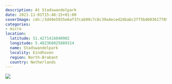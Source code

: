 ```yaml
---
description: At Stadswandelpark
date: 2021-11-01T15:48:15+01:00
coverImage: cdn:/3d49e5935e6af37cab99c7c8c39a4eced2dbabc2ff5bd603617789c446d34f01
categories:
- micro
location:
  latitude: 51.4271416040902
  longitude: 5.482368025889314
  name: Stadswandelpark
  locality: Eindhoven
  region: North-Brabant
  country: Netherlands
---
```


![](cdn:/3d49e5935e6af37cab99c7c8c39a4eced2dbabc2ff5bd603617789c446d34f01?class=fw)
